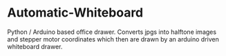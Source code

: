 # Automatic-Whiteboard
Python / Arduino based office drawer. Converts jpgs into halftone images and stepper motor coordinates which then are drawn by an arduino driven whiteboard drawer.
